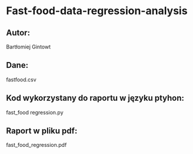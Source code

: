 # Fast-food-data-regression-analysis

## Autor:
  Bartłomiej Gintowt
  
## Dane:
  fastfood.csv
  
## Kod wykorzystany do raportu w języku ptyhon:
  fast_food regression.py
 
## Raport w pliku pdf:
  fast_food_regression.pdf
